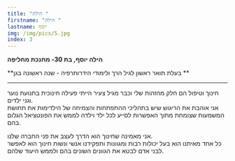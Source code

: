 ```yaml
---
title: "הילה "
firstname: "הילה "
lastname: יוסף
img: /img/pics/5.jpg
index: 3
---
```


**הילה יוסף, בת 30- מחנכת מחליפה**

**בעלת תואר ראשון לגיל הרך ולימודי הידרותרפיה - שנה ראשונה בגן **

---

חינוך וטיפול הם חלק מהזהות שלי וכבר מגיל צעיר הייתי פעילה חינוכית בתנועת נוער וגני ילדים.\
אני אוהבת את הריגוש שיש בתהליכי ההתפתחות והצמיחה של הילדימות את תחושת המשמעות שצומחת מתוך האפשרות לסייע לכל ילד וילדה לממש את הפונטציאל הגלום בהם.

אני מאמינה שחינוך הוא הדרך לעצב את פני החברה שלנו.\
כל אחד מאיתנו הוא בעל יכולות רבות ומגוונות ותפקידנו אנשי ונשות חינוך הוא לאפשר לבני אדם לבטא את הגוונים השונים בהם ולממש היעוד שלהם.

